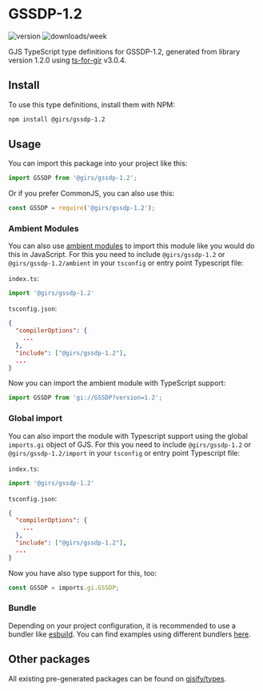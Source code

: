 
# GSSDP-1.2

![version](https://img.shields.io/npm/v/@girs/gssdp-1.2)
![downloads/week](https://img.shields.io/npm/dw/@girs/gssdp-1.2)


GJS TypeScript type definitions for GSSDP-1.2, generated from library version 1.2.0 using [ts-for-gir](https://github.com/gjsify/ts-for-gir) v3.0.4.


## Install

To use this type definitions, install them with NPM:
```bash
npm install @girs/gssdp-1.2
```

## Usage

You can import this package into your project like this:
```ts
import GSSDP from '@girs/gssdp-1.2';
```

Or if you prefer CommonJS, you can also use this:
```ts
const GSSDP = require('@girs/gssdp-1.2');
```

### Ambient Modules

You can also use [ambient modules](https://github.com/gjsify/ts-for-gir/tree/main/packages/cli#ambient-modules) to import this module like you would do this in JavaScript.
For this you need to include `@girs/gssdp-1.2` or `@girs/gssdp-1.2/ambient` in your `tsconfig` or entry point Typescript file:

`index.ts`:
```ts
import '@girs/gssdp-1.2'
```

`tsconfig.json`:
```json
{
  "compilerOptions": {
    ...
  },
  "include": ["@girs/gssdp-1.2"],
  ...
}
```

Now you can import the ambient module with TypeScript support: 

```ts
import GSSDP from 'gi://GSSDP?version=1.2';
```

### Global import

You can also import the module with Typescript support using the global `imports.gi` object of GJS.
For this you need to include `@girs/gssdp-1.2` or `@girs/gssdp-1.2/import` in your `tsconfig` or entry point Typescript file:

`index.ts`:
```ts
import '@girs/gssdp-1.2'
```

`tsconfig.json`:
```json
{
  "compilerOptions": {
    ...
  },
  "include": ["@girs/gssdp-1.2"],
  ...
}
```

Now you have also type support for this, too:

```ts
const GSSDP = imports.gi.GSSDP;
```

### Bundle

Depending on your project configuration, it is recommended to use a bundler like [esbuild](https://esbuild.github.io/). You can find examples using different bundlers [here](https://github.com/gjsify/ts-for-gir/tree/main/examples).

## Other packages

All existing pre-generated packages can be found on [gjsify/types](https://github.com/gjsify/types).

